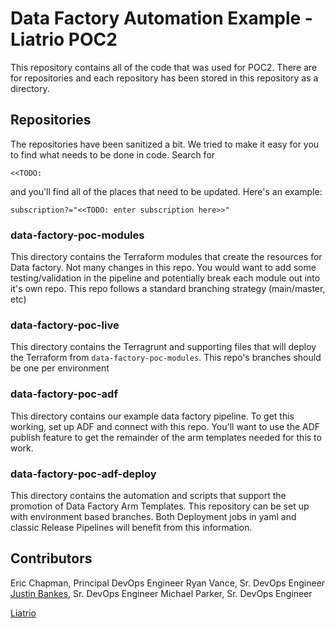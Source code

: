 # Data Factory Automation Example - Liatrio POC2

This repository contains all of the code that was used for POC2. There are for repositories and each repository has been stored in this repository as
a directory. 

## Repositories

The repositories have been sanitized a bit. We tried to make it easy for you to find what needs to be done in code. Search for

```
<<TODO: 
```

and you'll find all of the places that need to be updated. Here's an example:

```
subscription?="<<TODO: enter subscription here>>"
```

### data-factory-poc-modules

This directory contains the Terraform modules that create the resources for Data factory. Not many changes in this repo. You would want to add some
testing/validation in the pipeline and potentially break each module out into it's own repo. This repo follows a standard branching strategy (main/master, etc)

### data-factory-poc-live

This directory contains the Terragrunt and supporting files that will deploy the Terraform from `data-factory-poc-modules`. This repo's branches 
should be one per environment

### data-factory-poc-adf

This directory contains our example data factory pipeline. To get this working, set up ADF and connect with this repo. You'll want to use the ADF
publish feature to get the remainder of the arm templates needed for this to work. 

### data-factory-poc-adf-deploy

This directory contains the automation and scripts that support the promotion of Data Factory Arm Templates. This repository can be set up with
environment based branches. Both Deployment jobs in yaml and classic Release Pipelines will benefit from this information.

## Contributors

Eric Chapman, Principal DevOps Engineer 
Ryan Vance, Sr. DevOps Engineer 
[Justin Bankes](https://github.com/jbankes), Sr. DevOps Engineer 
Michael Parker, Sr. DevOps Engineer 

[Liatrio](https://www.liatrio.com)
